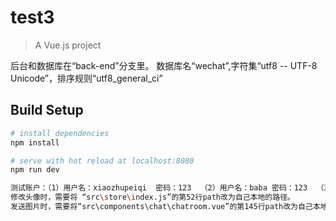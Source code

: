 # test3

> A Vue.js project

后台和数据库在“back-end”分支里。
数据库名“wechat”,字符集“utf8 -- UTF-8 Unicode”，排序规则“utf8_general_ci”

## Build Setup

``` bash
# install dependencies
npm install

# serve with hot reload at localhost:8080
npm run dev

测试账户：（1）用户名：xiaozhupeiqi  密码：123  （2）用户名：baba 密码：123  （3）其他账户：用户名为小写拼音，密码为123.可进入数据库表user_info查看。
修改头像时，需要将 “src\store\index.js”的第52行path改为自己本地的路径。
发送图片时，需要将“src\components\chat\chatroom.vue”的第145行path改为自己本地的路径。
